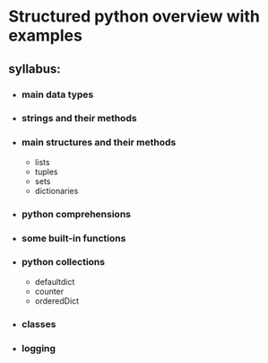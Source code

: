 # Structured python overview with examples



## syllabus:

- ### main data types
- ### strings and their methods
- ### main structures and their methods
  - lists
  - tuples
  - sets
  - dictionaries
- ### python comprehensions
- ### some built-in functions
- ### python collections
  - defaultdict
  - counter
  - orderedDict
- ### classes
- ### logging
